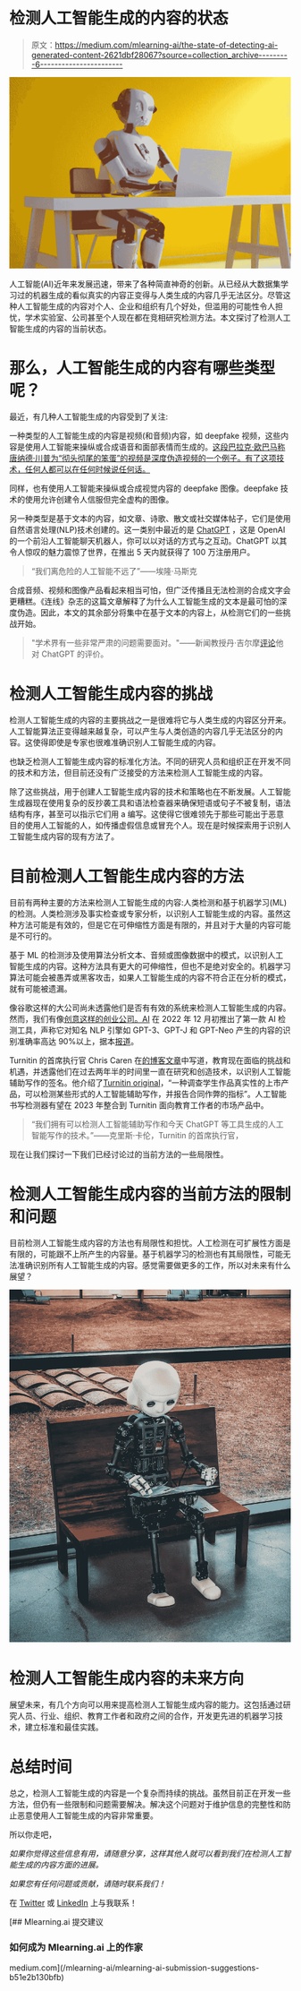 # 检测人工智能生成的内容的状态

> 原文：<https://medium.com/mlearning-ai/the-state-of-detecting-ai-generated-content-2621dbf28067?source=collection_archive---------6----------------------->

![](img/316f55aeecf188ad26ce917955b2053e.png)

人工智能(AI)近年来发展迅速，带来了各种简直神奇的创新。从已经从大数据集学习过的机器生成的看似真实的内容正变得与人类生成的内容几乎无法区分。尽管这种人工智能生成的内容对个人、企业和组织有几个好处，但滥用的可能性令人担忧，学术实验室、公司甚至个人现在都在竞相研究检测方法。本文探讨了检测人工智能生成的内容的当前状态。

# 那么，人工智能生成的内容有哪些类型呢？

最近，有几种人工智能生成的内容受到了关注:

一种类型的人工智能生成的内容是视频(和音频)内容，如 deepfake 视频，这些内容是使用人工智能来操纵或合成语音和面部表情而生成的。[这段巴拉克·欧巴马称唐纳德·川普为“彻头彻尾的笨蛋”的视频是深度伪造视频的一个例子。有了这项技术，任何人都可以在任何时候说任何话。](https://www.youtube.com/watch?v=cQ54GDm1eL0&ab_channel=BuzzFeedVideo)

同样，也有使用人工智能来操纵或合成视觉内容的 deepfake 图像。deepfake 技术的使用允许创建令人信服但完全虚构的图像。

另一种类型是基于文本的内容，如文章、诗歌、散文或社交媒体帖子，它们是使用自然语言处理(NLP)技术创建的。这一类别中最近的是 [ChatGPT](https://openai.com/blog/chatgpt/) ，这是 OpenAI 的一个前沿人工智能聊天机器人，你可以以对话的方式与之互动。ChatGPT 以其令人惊叹的魅力震惊了世界，在推出 5 天内就获得了 100 万注册用户。

> “我们离危险的人工智能不远了”——埃隆·马斯克

合成音频、视频和图像产品看起来相当可怕，但广泛传播且无法检测的合成文字会更糟糕。《连线》杂志的这篇文章解释了为什么人工智能生成的文本是最可怕的深度伪造。因此，本文的其余部分将集中在基于文本的内容上，从检测它们的一些挑战开始。

> "学术界有一些非常严肃的问题需要面对。"——新闻教授丹·吉尔摩[评论](https://www.theguardian.com/technology/2022/dec/04/ai-bot-chatgpt-stuns-academics-with-essay-writing-skills-and-usability)他对 ChatGPT 的评价。

# **检测人工智能生成内容的挑战**

检测人工智能生成的内容的主要挑战之一是很难将它与人类生成的内容区分开来。人工智能算法正变得越来越复杂，可以产生与人类创造的内容几乎无法区分的内容。这使得即使是专家也很难准确识别人工智能生成的内容。

也缺乏检测人工智能生成内容的标准化方法。不同的研究人员和组织正在开发不同的技术和方法，但目前还没有广泛接受的方法来检测人工智能生成的内容。

除了这些挑战，用于创建人工智能生成内容的技术和策略也在不断发展。人工智能生成器现在使用复杂的反抄袭工具和语法检查器来确保短语或句子不被复制，语法结构有序，甚至可以指示它们用 a 编写。这使得它很难领先于那些可能出于恶意目的使用人工智能的人，如传播虚假信息或冒充个人。现在是时候探索用于识别人工智能生成内容的现有方法了。

# **目前检测人工智能生成内容的方法**

目前有两种主要的方法来检测人工智能生成的内容:人类检测和基于机器学习(ML)的检测。人类检测涉及事实检查或专家分析，以识别人工智能生成的内容。虽然这种方法可能是有效的，但是它在可伸缩性方面是有限的，并且对于大量的内容可能是不可行的。

基于 ML 的检测涉及使用算法分析文本、音频或图像数据中的模式，以识别人工智能生成的内容。这种方法具有更大的可伸缩性，但也不是绝对安全的。机器学习算法可能会被愚弄或黑客攻击，如果人工智能生成的内容不符合正在分析的模式，就有可能被遗漏。

像谷歌这样的大公司尚未透露他们是否有有效的系统来检测人工智能生成的内容。然而，我们有像[创意这样的创业公司。AI](https://originality.ai/) 在 2022 年 12 月初推出了第一款 AI 检测工具，声称它对知名 NLP 引擎如 GPT-3、GPT-J 和 GPT-Neo 产生的内容的识别准确率高达 90%以上，据本[报道](https://siliconangle.com/2022/12/16/startup-says-can-reliably-detect-ai-generated-content/)。

Turnitin 的首席执行官 Chris Caren 在[的博客文章](https://www.turnitin.com/blog/ai-writing-the-challenge-and-opportunity-in-front-of-education-now)中写道，教育现在面临的挑战和机遇，并透露他们在过去两年半的时间里一直在研究和创造技术，以识别人工智能辅助写作的签名。他介绍了[Turnitin original](https://www.turnitin.com/products/originality)，“一种调查学生作品真实性的上市产品，可以检测某些形式的人工智能辅助写作，并报告合同作弊的指标”。人工智能书写检测器有望在 2023 年整合到 Turnitin 面向教育工作者的市场产品中。

> “我们拥有可以检测人工智能辅助写作和今天 ChatGPT 等工具生成的人工智能写作的技术。”——克里斯·卡伦，Turnitin 的首席执行官，

现在让我们探讨一下我们已经讨论过的当前方法的一些局限性。

# **检测人工智能生成内容的当前方法的限制和问题**

目前检测人工智能生成内容的方法也有局限性和担忧。人工检测在可扩展性方面是有限的，可能跟不上所产生的内容量。基于机器学习的检测也有其局限性，可能无法准确识别所有人工智能生成的内容。感觉需要做更多的工作，所以对未来有什么展望？

![](img/6eaa8d45face89d94df7b74a9c43f515.png)

# **检测人工智能生成内容的未来方向**

展望未来，有几个方向可以用来提高检测人工智能生成内容的能力。这包括通过研究人员、行业、组织、教育工作者和政府之间的合作，开发更先进的机器学习技术，建立标准和最佳实践。

# **总结时间**

总之，检测人工智能生成的内容是一个复杂而持续的挑战。虽然目前正在开发一些方法，但仍有一些限制和问题需要解决。解决这个问题对于维护信息的完整性和防止恶意使用人工智能生成的内容非常重要。

所以你走吧，

*如果你觉得这些信息有用，请随意分享，这样其他人就可以看到我们在检测人工智能生成的内容方面的进展。*

*如果您有任何问题或贡献，请随时联系我们！*

在 [Twitter](http://twitter.com/inspiredbash) 或 [LinkedIn](http://linkedin.com/in/anakobe) 上与我联系！

[](/mlearning-ai/mlearning-ai-submission-suggestions-b51e2b130bfb) [## Mlearning.ai 提交建议

### 如何成为 Mlearning.ai 上的作家

medium.com](/mlearning-ai/mlearning-ai-submission-suggestions-b51e2b130bfb)